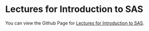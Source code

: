 Lectures for Introduction to SAS
================

You can view the Github Page for [Lectures for Introduction to SAS](https://non-contradiction.github.io/Introduction-to-SAS/).
